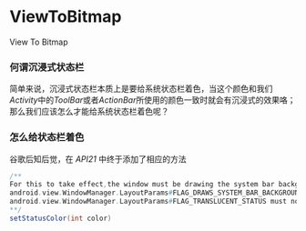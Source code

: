 # ViewToBitmap
View To Bitmap
### 何谓沉浸式状态栏

简单来说，沉浸式状态栏本质上是要给系统状态栏着色，当这个颜色和我们*Activity*中的*ToolBar*或者*ActionBar*所使用的颜色一致时就会有沉浸式的效果咯；
那么我们应该怎么才能给系统状态栏着色呢？

### 怎么给状态栏着色

谷歌后知后觉，在 *API21* 中终于添加了相应的方法
```java
/**
For this to take effect,the window must be drawing the system bar backgrounds with 
android.view.WindowManager.LayoutParams#FLAG_DRAWS_SYSTEM_BAR_BACKGROUNDS and 
android.view.WindowManager.LayoutParams#FLAG_TRANSLUCENT_STATUS must not be set
**/
setStatusColor(int color)
```
